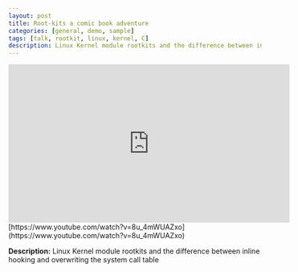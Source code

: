 ```yaml
---
layout: post
title: Root-kits a comic book adventure
categories: [general, demo, sample]
tags: [talk, rootkit, linux, kernel, C]
description: Linux Kernel module rootkits and the difference between inline hooking and overwriting the system call table. 
---
```

<iframe width="560" height="315" src="https://www.youtube.com/embed/8u_4mWUAZxo" title="YouTube video player" frameborder="0" allow="accelerometer; autoplay; clipboard-write; encrypted-media; gyroscope; picture-in-picture" allowfullscreen></iframe>
[https://www.youtube.com/watch?v=8u_4mWUAZxo](https://www.youtube.com/watch?v=8u_4mWUAZxo)

**Description:** Linux Kernel module rootkits and the difference between inline hooking and overwriting the system call table
